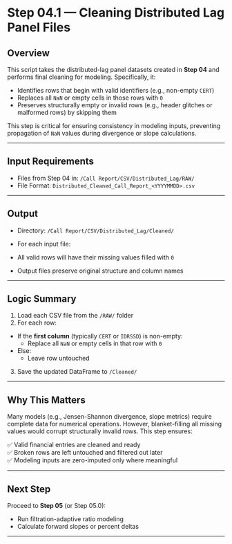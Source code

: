 # Step 04.1 — Cleaning Distributed Lag Panel Files

## Overview

This script takes the distributed-lag panel datasets created in **Step 04** and performs final cleaning for modeling. Specifically, it:
- Identifies rows that begin with valid identifiers (e.g., non-empty `CERT`)
- Replaces all `NaN` or empty cells in those rows with `0`
- Preserves structurally empty or invalid rows (e.g., header glitches or malformed rows) by skipping them

This step is critical for ensuring consistency in modeling inputs, preventing propagation of `NaN` values during divergence or slope calculations.

---

## Input Requirements

- Files from Step 04 in: `/Call Report/CSV/Distributed_Lag/RAW/`
- File Format: `Distributed_Cleaned_Call_Report_<YYYYMMDD>.csv`

---

## Output

- Directory: `/Call Report/CSV/Distributed_Lag/Cleaned/`

- For each input file:
- All valid rows will have their missing values filled with `0`
- Output files preserve original structure and column names

---

## Logic Summary

1. Load each CSV file from the `/RAW/` folder
2. For each row:
 - If the **first column** (typically `CERT` or `IDRSSD`) is non-empty:
   - Replace all `NaN` or empty cells in that row with `0`
 - Else:
   - Leave row untouched
3. Save the updated DataFrame to `/Cleaned/`

---

## Why This Matters

Many models (e.g., Jensen-Shannon divergence, slope metrics) require complete data for numerical operations. However, blanket-filling all missing values would corrupt structurally invalid rows. This step ensures:

✅ Valid financial entries are cleaned and ready  
✅ Broken rows are left untouched and filtered out later  
✅ Modeling inputs are zero-imputed only where meaningful

---

## Next Step

Proceed to **Step 05** (or Step 05.0):
- Run filtration-adaptive ratio modeling
- Calculate forward slopes or percent deltas

---
